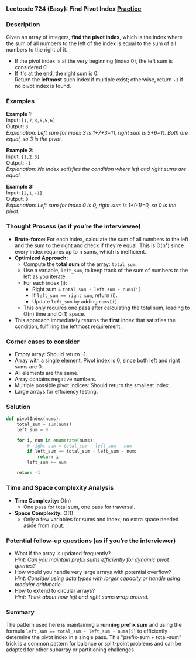 ### Leetcode 724 (Easy): Find Pivot Index [Practice](https://leetcode.com/problems/find-pivot-index)

### Description  
Given an array of integers, **find the pivot index**, which is the index where the sum of all numbers to the left of the index is equal to the sum of all numbers to the right of it.  
- If the pivot index is at the very beginning (index 0), the left sum is considered 0.  
- If it's at the end, the right sum is 0.  
Return the **leftmost** such index if multiple exist; otherwise, return `-1` if no pivot index is found.

### Examples  

**Example 1:**  
Input: `[1,7,3,6,5,6]`  
Output: `3`  
*Explanation: Left sum for index 3 is 1+7+3=11, right sum is 5+6=11. Both are equal, so 3 is the pivot.*

**Example 2:**  
Input: `[1,2,3]`  
Output: `-1`  
*Explanation: No index satisfies the condition where left and right sums are equal.*

**Example 3:**  
Input: `[2,1,-1]`  
Output: `0`  
*Explanation: Left sum for index 0 is 0, right sum is 1+(-1)=0, so 0 is the pivot.*

### Thought Process (as if you’re the interviewee)  
- **Brute-force:** For each index, calculate the sum of all numbers to the left and the sum to the right and check if they're equal. This is O(n²) since every index requires up to n sums, which is inefficient.
- **Optimized Approach:**  
  - Compute the **total sum** of the array: `total_sum`.
  - Use a variable, `left_sum`, to keep track of the sum of numbers to the left as you iterate.
  - For each index \(i\):
    - Right sum = `total_sum - left_sum - nums[i]`.
    - If `left_sum == right sum`, return \(i\).
    - Update `left_sum` by adding `nums[i]`.
  - This only requires one pass after calculating the total sum, leading to O(n) time and O(1) space.
- This approach immediately returns the **first** index that satisfies the condition, fulfilling the leftmost requirement.

### Corner cases to consider  
- Empty array: Should return -1.
- Array with a single element: Pivot index is 0, since both left and right sums are 0.
- All elements are the same.
- Array contains negative numbers.
- Multiple possible pivot indices: Should return the smallest index.
- Large arrays for efficiency testing.

### Solution

```python
def pivotIndex(nums):
    total_sum = sum(nums)
    left_sum = 0

    for i, num in enumerate(nums):
        # right sum = total_sum - left_sum - num
        if left_sum == total_sum - left_sum - num:
            return i
        left_sum += num

    return -1
```

### Time and Space complexity Analysis  

- **Time Complexity:** O(n)
  - One pass for total sum, one pass for traversal.
- **Space Complexity:** O(1)
  - Only a few variables for sums and index; no extra space needed aside from input.

### Potential follow-up questions (as if you’re the interviewer)  

- What if the array is updated frequently?  
  *Hint: Can you maintain prefix sums efficiently for dynamic pivot queries?*
- How would you handle very large arrays with potential overflow?  
  *Hint: Consider using data types with larger capacity or handle using modular arithmetic.*
- How to extend to circular arrays?  
  *Hint: Think about how left and right sums wrap around.*

### Summary
The pattern used here is maintaining a **running prefix sum** and using the formula `left_sum == total_sum - left_sum - nums[i]` to efficiently determine the pivot index in a single pass. This "prefix-sum + total-sum" trick is a common pattern for balance or split-point problems and can be adapted for other subarray or partitioning challenges.